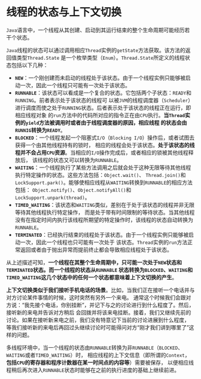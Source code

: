 线程的状态与上下文切换
====================================================================
`Java`语言中，一个线程从其创建、启动到其运行结束的整个生命周期可能经历若干个状态。

`Java`线程的状态可以通过调用相应`Thread`实例的`getState`方法获取。该方法的返回值类型`Thread.State`
是一个枚举类型（`Enum`）。`Thread.State`所定义的线程状态包括以下几种：
+ **`NEW`**：一个刚创建而未启动的线程处于该状态。由于一个线程实例只能够被启动一次，因此一个线程只可能有一次处于该状态。
+ **`RUNNABLE`**：该状态可以看成是一个复合的状态。它包括两个子状态：`READY`和`RUNNING`。前者表示处于该状态的线程可
以被`JVM`的线程调度器（`Scheduler`）进行调度而使之处于`RUNNING`状态。后者表示处于该状态的线程正在运行，即相应线程对象
的`run`方法中的代码所对应的指令正在由`CPU`执行。**当`Thread`实例的`yield`方法被调用时或者由于线程调度器的原因，相应线程
的状态会由`RUNNIG`转换为`READY`**。
+ **`BLOCKED`**：一个线程发起一个阻塞式`I/O`（`Blocking I/O`）操作后，或者试图去获得一个由其他线程持有的锁时，
相应的线程会处于该状态。**处于该状态的线程并不会占用`CPU`资源**。当相应的`I/O`操作完成后，或者相应的锁被其他线程释放后，
该线程的状态又可以转换为`RUNNABLE`。
+ **`WAITING`**：一个线程执行了某些方法调用之后就会处于这种无限等待其他线程执行特定操作的状态。这些方法包括：`Object.wait()`、
`Thread.join()`和`LockSupport.park()`。能够使相应线程从`WAITING`转换到`RUNNABLE`的相应方法包括：
`Object.notify()`、`Object.notifyAll()`和`LockSupport.unpark(thread)`。
+ **`TIMED_WAITING`**：该状态和`WAITING`类似，差别在于处于该状态的线程并非无限等待其他线程执行特定操作，
而是处于带有时间限制的等待状态。当其他线程没有在指定时间内执行该线程所期望的特定操作时，该线程的状态自动转换为`RUNNABLE`。
+ **`TERMINATED`**：已经执行结束的线程处于该状态。由于一个线程实例只能够被启动一次，因此一个线程也只可能有一次处于
该状态。`Thread`实例的`run`方法正常返回或者由于抛出异常而提前终止都会导致相应线程处于该状态。

从上述描述可知，**一个线程在其整个生命周期中，只可能一次处于`NEW`状态和`TERMINATED`状态。而一个线程的状态从`RUNNABLE`
状态转换为`BLOCKED`、`WAITING`和`TIMED_WAITING`这几个状态中的任何一个状态都意味着上下文切换的产生**。

**上下文切换类似于我们接听手机电话的场景**。比如，当我们正在接听一个电话并与对方讨论某件事情的时候，这时突然有另外一个来电。
通常这个时候我们会跟对方说：“我先接个电话，你别挂断”，并记下与之的讨论进行到什么程度了。然后，接听新的来电并告诉对方稍后
会回拨并将该来电挂断。接着，我们又继续先前的讨论。如果在接听新来电之前，我们没有特意记下当前的讨论进展到什么程度，
等我们接听新的来电后再回过头继续讨论时可能得问对方“刚才我们讲到哪里了”这样的问题。

多线程环境中，当一个线程的状态由`RUNNABLE`转换为非`RUNNABLE`（`BLOCKED`、`WAITING`或者`TIMED_WAITING`）时，
相应线程的上下文信息（即所谓的`Context`，**包括`CPU`的寄存器和程序计数器在某一时间点的内容等**）需要被保存，
以便相应线程稍后再次进入`RUNNABLE`状态时能够在之前的执行进度的基础上继续前进。




